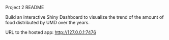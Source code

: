 Project 2 README

Build an interactive Shiny Dashboard to visualize the trend of the amount of food distributed by UMD over the years. 

URL to the hosted app: http://127.0.0.1:7476

